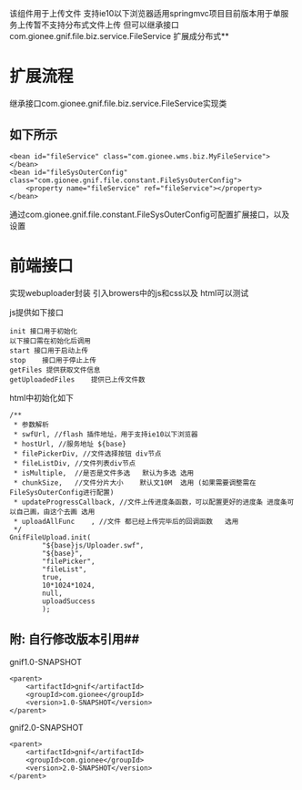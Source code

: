 该组件用于上传文件 支持ie10以下浏览器适用springmvc项目目前版本用于单服务上传暂不支持分布式文件上传
但可以继承接口 com.gionee.gnif.file.biz.service.FileService 扩展成分布式**
# 扩展流程 #
继承接口com.gionee.gnif.file.biz.service.FileService实现类
## 如下所示 ##
    
    <bean id="fileService" class="com.gionee.wms.biz.MyFileService"></bean>
    <bean id="fileSysOuterConfig" class="com.gionee.gnif.file.constant.FileSysOuterConfig">
    	<property name="fileService" ref="fileService"></property>
    </bean>
    
通过com.gionee.gnif.file.constant.FileSysOuterConfig可配置扩展接口，以及设置

# 前端接口 #
实现webuploader封装
引入browers中的js和css以及 html可以测试

js提供如下接口

    init 接口用于初始化
    以下接口需在初始化后调用
    start 接口用于启动上传
    stop 	接口用于停止上传
    getFiles 提供获取文件信息
    getUploadedFiles	提供已上传文件数

html中初始化如下

    /**
     * 参数解析
     * swfUrl, //flash 插件地址，用于支持ie10以下浏览器
     * hostUrl, //服务地址 ${base}
     * filePickerDiv, //文件选择按钮 div节点
     * fileListDiv,	//文件列表div节点
     * isMultiple,	//是否是文件多选	默认为多选 选用
     * chunkSize,	//文件分片大小	默认文10M	选用 (如果需要调整需在FileSysOuterConfig进行配置)
     * updateProgressCallback, //文件上传进度条函数，可以配置更好的进度条 进度条可以自己画，由这个去画 选用
     * uploadAllFunc	, //文件 都已经上传完毕后的回调函数   选用
     */
    GnifFileUpload.init(
    		"${base}js/Uploader.swf",
    		"${base}",
    		"filePicker",
    		"fileList",
    		true,
    		10*1024*1024,
    		null,
    		uploadSuccess
    		);

## 附: 自行修改版本引用##
gnif1.0-SNAPSHOT

    <parent>
    	<artifactId>gnif</artifactId>
    	<groupId>com.gionee</groupId>
    	<version>1.0-SNAPSHOT</version>
    </parent>
gnif2.0-SNAPSHOT

    <parent>
    	<artifactId>gnif</artifactId>
    	<groupId>com.gionee</groupId>
    	<version>2.0-SNAPSHOT</version>
    </parent>


